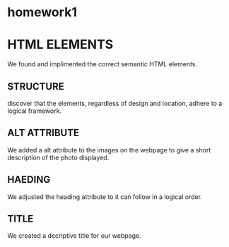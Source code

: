 # homework1


# HTML ELEMENTS
We found and implimented the correct semantic HTML elements.

## STRUCTURE 
discover that the elements, regardless of design and location, adhere to a logical framework.

## ALT ATTRIBUTE 
We added a alt attribute to the images on the webpage to give a short description of the photo displayed.

## HAEDING
We adjusted the heading attribute to it can follow in a logical order.

## TITLE
We created a decriptive title for our webpage.



